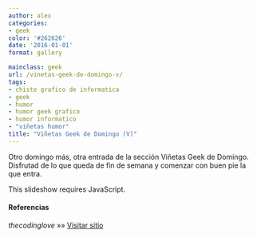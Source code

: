 ```yaml
---
author: alex
categories:
- geek
color: '#262626'
date: '2016-01-01'
format: gallery

mainclass: geek
url: /vinetas-geek-de-domingo-v/
tags:
- chiste grafico de informatica
- geek
- humor
- humor geek grafico
- humor informatico
- "viñetas humor"
title: "Viñetas Geek de Domingo (V)"
---
```


Otro domingo más, otra entrada de la sección Viñetas Geek de Domingo. Disfrutad de lo que queda de fin de semana y comenzar con buen pie la que entra.

<p class="jetpack-slideshow-noscript robots-nocontent">
  This slideshow requires JavaScript.
</p>
<div id="gallery-1408-3-slideshow" class="slideshow-window jetpack-slideshow slideshow-black" data-width="410" data-height="410" data-trans="fade" data-gallery='[{"src":"http:\/\/elbauldelprogramador.com\/content\/uploads\/2013\/03\/KqnTuy4Foxg.jpg","id":"1412","title":"KqnTuy4Foxg","alt":"","caption":""},{"src":"http:\/\/elbauldelprogramador.com\/content\/uploads\/2013\/03\/when-after-a-big-update-I-test-the-new-site-with-IE.gif","id":"1413","title":"when after a big update I test the new site with IE","alt":"Cuando, tras una gran actualizaci\u00f3n, pruebo la p\u00e1gina web con IE.","caption":"Cuando, tras una gran actualizaci\u00f3n, pruebo la p\u00e1gina web con IE."},{"src":"http:\/\/elbauldelprogramador.com\/content\/uploads\/2013\/03\/when-I-am-counting-the-brackets-to-find-the-open-block.gif","id":"1414","title":"when I am counting the brackets to find the open block","alt":"Cuando cuento llaves para encontrar donde abre el bloque de c\u00f3digo","caption":"Cuando cuento llaves para encontrar donde abre el bloque de c\u00f3digo"},{"src":"http:\/\/elbauldelprogramador.com\/content\/uploads\/2013\/03\/when-I-come-back-to-a-piece-of-code-that-I-did-not-comment.gif","id":"1415","title":"when I come back to a piece of code that I did not comment","alt":"Cuando veo un trozo de c\u00f3digo que no coment\u00e9 en su d\u00eda","caption":"Cuando veo un trozo de c\u00f3digo que no coment\u00e9 en su d\u00eda"},{"src":"http:\/\/elbauldelprogramador.com\/content\/uploads\/2013\/03\/when-I-have-to-edit-a-piece-of-code-that-I-have-not-seen-in-3-months.gif","id":"1416","title":"when I have to edit a piece of code that I have not seen in 3 months","alt":"Cuando tengo que modificar un trozo de c\u00f3digo que no veo en 3 meses","caption":"Cuando tengo que modificar un trozo de c\u00f3digo que no veo en 3 meses"},{"src":"http:\/\/elbauldelprogramador.com\/content\/uploads\/2013\/03\/when-the-app-goes-beta-and-the-first-bug-reports-are-coming-in.gif","id":"1417","title":"when the app goes beta and the first bug reports are coming in","alt":"Cuando la app pasa a fase beta y llegan los primeros reportes de bugs","caption":"Cuando la app pasa a fase beta y llegan los primeros reportes de bugs"},{"src":"http:\/\/elbauldelprogramador.com\/content\/uploads\/2013\/03\/when-the-client-tries-to-talk-to-me-on-friday-night.gif","id":"1418","title":"when the client tries to talk to me on friday night","alt":"Cuando el cliente trata de hablar conmigo un viernes noche","caption":"Cuando el cliente trata de hablar conmigo un viernes noche"},{"src":"http:\/\/elbauldelprogramador.com\/content\/uploads\/2013\/03\/150743_481310285251188_1216200418_n.jpg","id":"1409","title":"150743_481310285251188_1216200418_n","alt":"","caption":""},{"src":"http:\/\/elbauldelprogramador.com\/content\/uploads\/2013\/03\/182682_480721131976770_1234890247_n.jpg","id":"1410","title":"182682_480721131976770_1234890247_n","alt":"","caption":""},{"src":"http:\/\/elbauldelprogramador.com\/content\/uploads\/2013\/03\/536874_266337153498922_2110808536_n.jpg","id":"1411","title":"536874_266337153498922_2110808536_n","alt":"","caption":""}]'>
</div>

#### Referencias

*thecodinglove* »» <a href="http://thecodinglove.com" target="_blank">Visitar sitio</a>
